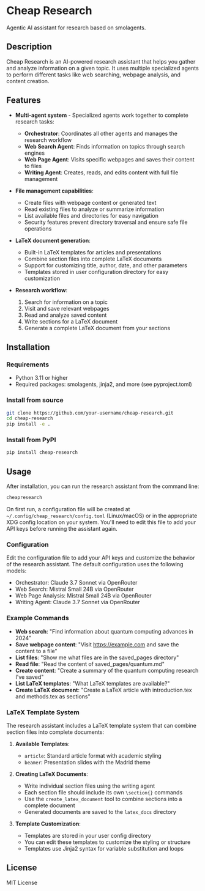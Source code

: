 # Cheap Research

Agentic AI assistant for research based on smolagents.

## Description

Cheap Research is an AI-powered research assistant that helps you gather and analyze information on a given topic. It uses multiple specialized agents to perform different tasks like web searching, webpage analysis, and content creation.

## Features

- **Multi-agent system** - Specialized agents work together to complete research tasks:
  - **Orchestrator**: Coordinates all other agents and manages the research workflow
  - **Web Search Agent**: Finds information on topics through search engines
  - **Web Page Agent**: Visits specific webpages and saves their content to files
  - **Writing Agent**: Creates, reads, and edits content with full file management

- **File management capabilities**:
  - Create files with webpage content or generated text
  - Read existing files to analyze or summarize information
  - List available files and directories for easy navigation
  - Security features prevent directory traversal and ensure safe file operations

- **LaTeX document generation**:
  - Built-in LaTeX templates for articles and presentations
  - Combine section files into complete LaTeX documents
  - Support for customizing title, author, date, and other parameters
  - Templates stored in user configuration directory for easy customization

- **Research workflow**:
  1. Search for information on a topic
  2. Visit and save relevant webpages
  3. Read and analyze saved content
  4. Write sections for a LaTeX document
  5. Generate a complete LaTeX document from your sections

## Installation

### Requirements
- Python 3.11 or higher
- Required packages: smolagents, jinja2, and more (see pyproject.toml)

### Install from source
```bash
git clone https://github.com/your-username/cheap-research.git
cd cheap-research
pip install -e .
```

### Install from PyPI
```bash
pip install cheap-research
```

## Usage

After installation, you can run the research assistant from the command line:

```bash
cheapresearch
```

On first run, a configuration file will be created at `~/.config/cheap_research/config.toml` (Linux/macOS) or in the appropriate XDG config location on your system. You'll need to edit this file to add your API keys before running the assistant again.

### Configuration

Edit the configuration file to add your API keys and customize the behavior of the research assistant. The default configuration uses the following models:
- Orchestrator: Claude 3.7 Sonnet via OpenRouter
- Web Search: Mistral Small 24B via OpenRouter
- Web Page Analysis: Mistral Small 24B via OpenRouter
- Writing Agent: Claude 3.7 Sonnet via OpenRouter

### Example Commands

- **Web search**: "Find information about quantum computing advances in 2024"
- **Save webpage content**: "Visit https://example.com and save the content to a file"
- **List files**: "Show me what files are in the saved_pages directory"
- **Read file**: "Read the content of saved_pages/quantum.md"
- **Create content**: "Create a summary of the quantum computing research I've saved"
- **List LaTeX templates**: "What LaTeX templates are available?"
- **Create LaTeX document**: "Create a LaTeX article with introduction.tex and methods.tex as sections"

### LaTeX Template System

The research assistant includes a LaTeX template system that can combine section files into complete documents:

1. **Available Templates**:
   - `article`: Standard article format with academic styling
   - `beamer`: Presentation slides with the Madrid theme

2. **Creating LaTeX Documents**:
   - Write individual section files using the writing agent
   - Each section file should include its own `\section{}` commands
   - Use the `create_latex_document` tool to combine sections into a complete document
   - Generated documents are saved to the `latex_docs` directory

3. **Template Customization**:
   - Templates are stored in your user config directory
   - You can edit these templates to customize the styling or structure
   - Templates use Jinja2 syntax for variable substitution and loops

## License

MIT License